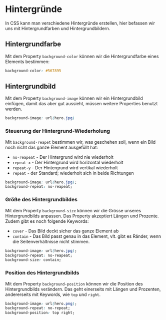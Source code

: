 # Hintergründe

In CSS kann man verschiedene Hintergründe erstellen, hier befassen wir uns mit Hintergrundfarben und Hintergrundbildern.

## Hintergrundfarbe

Mit dem Property `background-color` können wir die Hintergrundfarbe eines Elements bestimmen:

````CSS
background-color: #567895
````

## Hintergrundbild

Mit dem Property `background-image` können wir ein Hintergrundbild einfügen, damit das aber gut aussieht, müssen weitere Properties benutzt werden.

````CSS
background-image: url(hero.jpg)
````

### Steuerung der Hintergrund-Wiederholung

Mit `background-reapet` bestimmen wir, was geschehen soll, wenn ein Bild noch nicht das ganze Element ausgefüllt hat:

- `no-reapeat` - Der Hintergrund wird nie wiederholt
- `repeat-x` - Der Hintergrund wird horizontal wiederholt
- `repeat-y` - Der Hintergrund wird vertikal wiederholt
- `repeat` - der Standard; wiederholt sich in beide Richtungen

````CSS
background-image: url(hero.jpg);
background-repeat: no-reapeat;
````

### Größe des Hintergrundbildes

Mit dem Property `background-size` können wir die Grösse unseres Hintergrundbilds anpassen. Das Property akzeptiert Längen und Prozente. Zudem
gibt es noch folgende Keywords:

- `cover` - Das Bild deckt sicher das ganze Element ab
- `contain` - Das Bild passt genau in das Element, vlt. gibt es Ränder, wenn die Seitenverhältnisse nicht stimmen.

````CSS
background-image: url(hero.jpg);
background-repeat: no-reapeat;
background-size: contain;
````

### Position des Hintergrundbilds

Mit dem Property `background-position` können wir die Position des Hintergrundbilds verändern. Das geht einerseits mit Längen und Prozenten,
andererseits mit Keywords, wie `top` und `right`.

````CSS
background-image: url(hero.png);
background-repeat: no-repeat;
background-position: top right;
````

